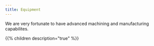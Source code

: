 ```yaml
---
title: Equipment
---
```


We are very fortunate to have advanced machining and manufacturing capabilites.

{{% children description="true" %}}